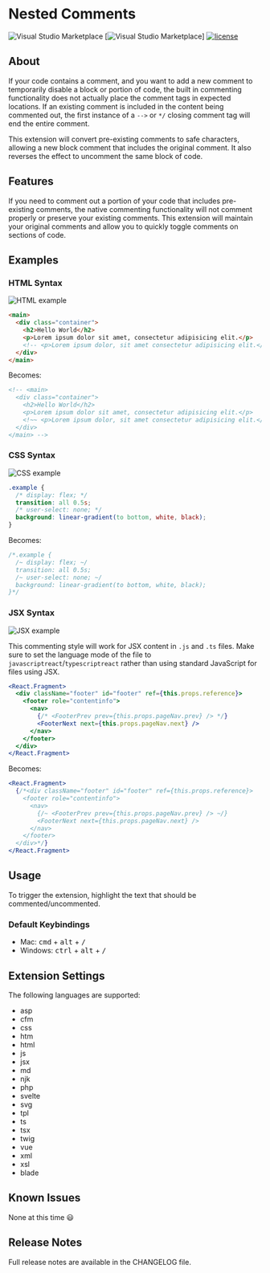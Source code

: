 # Nested Comments

![Visual Studio Marketplace](https://img.shields.io/vscode-marketplace/v/philsinatra.nested-comments.svg?style=flat-square)
[![Visual Studio Marketplace](https://img.shields.io/vscode-marketplace/d/philsinatra.nested-comments.svg?style=flat-square)]
[![license](https://img.shields.io/github/license/philsinatra/NestedCommentsVSCode.svg?style=flat-square)](https://github.com/philsinatra/NestedCommentsVSCode/blob/master/LICENSE)

## About

If your code contains a comment, and you want to add a new comment to temporarily disable a block or portion of code, the built in commenting functionality does not actually place the comment tags in expected locations. If an existing comment is included in the content being commented out, the first instance of a `-->` or `*/` closing comment tag will end the entire comment.

This extension will convert pre-existing comments to safe characters, allowing a new block comment that includes the original comment. It also reverses the effect to uncomment the same block of code.

## Features

If you need to comment out a portion of your code that includes pre-existing comments, the native commenting functionality will not comment properly or preserve your existing comments. This extension will maintain your original comments and allow you to quickly toggle comments on sections of code.

## Examples

### HTML Syntax

![HTML example](images/nest-html.gif)

```html
<main>
  <div class="container">
    <h2>Hello World</h2>
    <p>Lorem ipsum dolor sit amet, consectetur adipisicing elit.</p>
    <!-- <p>Lorem ipsum dolor, sit amet consectetur adipisicing elit.</p> -->
  </div>
</main>
```

Becomes:

```html
<!-- <main>
  <div class="container">
    <h2>Hello World</h2>
    <p>Lorem ipsum dolor sit amet, consectetur adipisicing elit.</p>
    <!~~ <p>Lorem ipsum dolor, sit amet consectetur adipisicing elit.</p> ~~>
  </div>
</main> -->
```

### CSS Syntax

![CSS example](images/nest-css.gif)

```css
.example {
  /* display: flex; */
  transition: all 0.5s;
  /* user-select: none; */
  background: linear-gradient(to bottom, white, black);
}
```

Becomes:

```css
/*.example {
  /~ display: flex; ~/
  transition: all 0.5s;
  /~ user-select: none; ~/
  background: linear-gradient(to bottom, white, black);
}*/
```

### JSX Syntax

![JSX example](images/nest-jsx.gif)

This commenting style will work for JSX content in `.js` and `.ts` files. Make sure to set the language mode of the file to `javascriptreact`/`typescriptreact` rather than using standard JavaScript for files using JSX.

```jsx
<React.Fragment>
  <div className="footer" id="footer" ref={this.props.reference}>
    <footer role="contentinfo">
      <nav>
        {/* <FooterPrev prev={this.props.pageNav.prev} /> */}
        <FooterNext next={this.props.pageNav.next} />
      </nav>
    </footer>
  </div>
</React.Fragment>
```

Becomes:

```jsx
<React.Fragment>
  {/*<div className="footer" id="footer" ref={this.props.reference}>
    <footer role="contentinfo">
      <nav>
        {/~ <FooterPrev prev={this.props.pageNav.prev} /> ~/}
        <FooterNext next={this.props.pageNav.next} />
      </nav>
    </footer>
  </div>*/}
</React.Fragment>
```

## Usage

To trigger the extension, highlight the text that should be commented/uncommented.

### Default Keybindings

- Mac: <kbd>cmd</kbd> + <kbd>alt</kbd> + <kbd>/</kbd>
- Windows: <kbd>ctrl</kbd> + <kbd>alt</kbd> + <kbd>/</kbd>

## Extension Settings

The following languages are supported:

- asp
- cfm
- css
- htm
- html
- js
- jsx
- md
- njk
- php
- svelte
- svg
- tpl
- ts
- tsx
- twig
- vue
- xml
- xsl
- blade

## Known Issues

None at this time 😃

## Release Notes

Full release notes are available in the CHANGELOG file.
